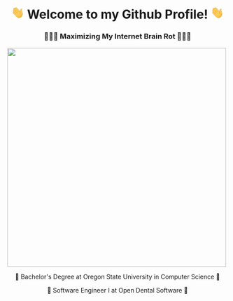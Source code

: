 <h1 align="center"><img src="https://raw.githubusercontent.com/ABSphreak/ABSphreak/master/gifs/Hi.gif" width="30px" /> Welcome to my Github Profile! <img src="https://raw.githubusercontent.com/ABSphreak/ABSphreak/master/gifs/Hi.gif" width="30px" /></h1>

<h3 align="center">🧑🏻‍💻 Maximizing My Internet Brain Rot 🧑🏻‍💻 </h3>
<img src="https://user-images.githubusercontent.com/74038190/219923809-b86dc415-a0c2-4a38-bc88-ad6cf06395a8.gif" height="500px" width="500px" align="center"/> 
<p align="center">🦫 Bachelor's Degree at Oregon State University in Computer Science 🦫</p>
<p align="center">🦷 Software Engineer I at Open Dental Software 🦷</p>
